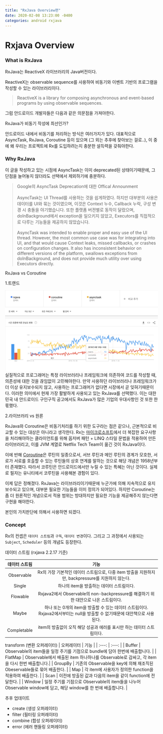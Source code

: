 ```yaml
---
title: "RxJava Overview편"
date: 2020-02-08 13:23:00 -0400
categories: android rxjava
---
```

# Rxjava Overview

### What is RxJava
RxJava는 ReactiveX 라이브러리의 Java버전이다. 

ReactiveX는 observable sequence를 사용하여 비동기와 이벤트 기반의 프로그램을 작성할 수 있는 라이브러리이다.

> ReactiveX is a library for composing asynchronous and event-based programs by using observable sequences.

그럼 안드로이드 개발자들은 다음과 같은 의문점을 가져야한다.

RxJava가 비동기 작성에 최선인가?

안드로이드 내에서 비동기를 처리하는 방식은 여러가지가 있다.
대표적으로 AsyncTask, RxJava, Coroutine 등이 있으며 (그 외는 추후에 찾아보는 걸로..), 이 중에 왜 우리는 프로젝트에 Rx를 도입하려는지 충분한 설득력을 갖춰야한다.

### Why RxJava

이 글을 작성하고 있는 시점에 AsyncTask는 이미 deprecated된 상태이기때문에, 그 단점을 늘어놓지 않더라도 선택에서 제외하기에 충분하다.

>Google의 AsyncTask Deprecation에 대한 Offical Announment<br><br>AsyncTask는 UI Thread를 사용하는 것을 쉽게하였다. 하지만 대부분의 사용은 데이터를 UI와 묶는 것이였으며, 이것은 Context 누수, Callback 누락, 구성 변경 시 충돌을 야기했습니다. 또한 플랫폼 버젼별로 동작이 달랐으며, doInBackground에서 exception을 일으키지 않았고, Executors를 직접적으로 다루는 기능들을 제공하지 않았습니다. <br><br>AsyncTask was intended to enable proper and easy use of the UI thread. However, the most common use case was for integrating into UI, and that would cause Context leaks, missed callbacks, or crashes on configuration changes. It also has inconsistent behavior on different versions of the platform, swallows exceptions from doInBackground, and does not provide much utility over using Executors directly.

RxJava vs Coroutine

1.트랜드 

<img src="./images/rxjava-overview-googletrends.png" width="600">
실질적으로 프로그래머는 특정 라이브러리나 프레임워크에 의존하여 코드를 작성할 때, 의존성에 대한 것을 끊임없이 고민해야한다. 만약 사용하던 라이브러리나 프레임워크가 더 이상 유지보수되지 않고, 사용하는 프로그래머가 없다면 시장에서 곧 잊혀기때문이다. 이러한 의미에서 현재 가장 활발하게 사용되고 있는 RxJava를 선택했다. 이는 대한민국 내 안드로이드 구인구직 공고에서도 RxJava가 많은 기업의 우대사항인 것 또한 한몫했다. 

2.라이브러리 vs 원론

RxJava와 Coroutine은 비동기처리를 하기 위한 도구라는 점은 같으나, 근본적으로 비교할 수 있는 대상은 아니라고 생각한다. Rx는 [마이크로소프트](https://docs.microsoft.com/en-us/previous-versions/dotnet/reactive-extensions/hh242985(v=vs.103)?redirectedfrom=MSDN)에서 더 복잡한 요구사항을 처리해야하는 클라이언트를 위해 옵저버 패턴 + LINQ 스타일 문법을 적용하여 만든 라이브러리고, 이를 JVM 계열로 Netflix Tech Team이 옮긴 것이 RxJava이다.

이에 반해 [Coroutine](https://ko.wikipedia.org/wiki/%EC%BD%94%EB%A3%A8%ED%8B%B4)은 루틴의 일종으로서, 서브 루틴과 메인 루틴의 경계가 모호한, 서로가 서로를 호출할 수 있는 루틴들의 상호 연계를 말하는 것으로 해당 개념은 1958년부터 존재했다. 따라서 코루틴은 안드로이드에서만 누릴 수 있는 특혜는 아닌 것이다. 실제로 필자는 유니티에서 코루틴을 사용해본 경험이 있다.

이제 답은 정해졌다. RxJava는 라이브러리이기때문에 누군가에 의해 지속적으로 유지보수되고 있으며, 대부분 필요한 기능들을 이미 정의가 되어있다. 하지만 Coroutine는 좀 더 원론적인 개념으로서 적용 범위는 방대하지만 필요한 기능을 제공해주지 않는다면 구현을 해야한다. 

본인의 가치판단에 의해서 사용하면 되겠다.

### Concept

Rx의 컨셉은 `데이터 스트림`과 `구독`, `데이터 변경`이다. 
그리고 그 과정에서 사용되는 `Subject`, `Scheduler` 등의 개념도 등장한다.

데이터 스트림 (rxjava 2.2.17 기준)

| 데이터 스트림 | 기능 |
| :---: | :---: |
| Observable | Rx의 가장 기본적인 데이터 스트림으로, 다중 item 방출을 지원하지만, backpressure를 지원하지 않는다. |
| Single | 하나의 item을 방출하는 데이터 스트림이다. |
| Flowable | Rxjava2에서 Observable의 non-backpressure를 해결하기 위한 대안으로 나온 스트림이다. |
| Maybe | 하나 또는 0개의 item을 방출할 수 있는 데이터 스트림이다. Rxjava2에서부터는 null을 방출할 수 없기때문에 대안책으로 사용된다. |
| Completable | item의 방출없이 오직 해당 성공과 에러를 표시만 하는 데이터 스트림이다. |

transform (변환 오퍼레이터)
| 오퍼레이터 | 기능 |
| :---: | :---: |
| Buffer | Observable의 item들을 일정 주기를 기점으로 bundle에 담아 한번에 배출합니다. | 
| FlatMap | Observable에서 배출된 item 하나하나를 Observable로 감싸고, 각 item을 다시 한번 배출합니다.|
| GroupBy | 기존의 Observable을 key에 의해 재조직된 Obeservable들로 묶어 배출한다. |
| Map | 각 item에 사용자가 정의한 function을 적용하여 배출한다. |
| Scan | 이전에 방출된 값과 다음의 item을 같이 function에 전달한다. |
| Window | 일정 주기를 기점으로 Observable의 item들을 나누어 Observable window에 담고, 해당 window를 한 번에 배출합니다. |

추후 업데이트
- create (생성 오퍼레이터)
- filter (필터링 오퍼레이터)
- combine (합성 오퍼레이터)
- error (에러 핸들링 오퍼레이터)











